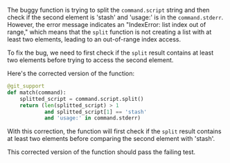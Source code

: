 The buggy function is trying to split the `command.script` string and then check if the second element is 'stash' and 'usage:' is in the `command.stderr`. However, the error message indicates an "IndexError: list index out of range," which means that the `split` function is not creating a list with at least two elements, leading to an out-of-range index access.

To fix the bug, we need to first check if the `split` result contains at least two elements before trying to access the second element.

Here's the corrected version of the function:

```python
@git_support
def match(command):
    splitted_script = command.script.split()
    return (len(splitted_script) > 1
            and splitted_script[1] == 'stash'
            and 'usage:' in command.stderr)
```

With this correction, the function will first check if the `split` result contains at least two elements before comparing the second element with 'stash'.

This corrected version of the function should pass the failing test.